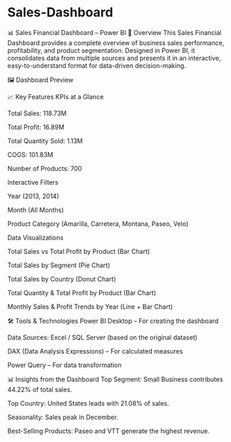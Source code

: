 # Sales-Dashboard
📊 Sales Financial Dashboard – Power BI
📌 Overview
This Sales Financial Dashboard provides a complete overview of business sales performance, profitability, and product segmentation. Designed in Power BI, it consolidates data from multiple sources and presents it in an interactive, easy-to-understand format for data-driven decision-making.

🖼 Dashboard Preview

📈 Key Features
KPIs at a Glance

Total Sales: 118.73M

Total Profit: 16.89M

Total Quantity Sold: 1.13M

COGS: 101.83M

Number of Products: 700

Interactive Filters

Year (2013, 2014)

Month (All Months)

Product Category (Amarilla, Carretera, Montana, Paseo, Velo)

Data Visualizations

Total Sales vs Total Profit by Product (Bar Chart)

Total Sales by Segment (Pie Chart)

Total Sales by Country (Donut Chart)

Total Quantity & Total Profit by Product (Bar Chart)

Monthly Sales & Profit Trends by Year (Line + Bar Chart)

🛠 Tools & Technologies
Power BI Desktop – For creating the dashboard

Data Sources: Excel / SQL Server (based on the original dataset)

DAX (Data Analysis Expressions) – For calculated measures

Power Query – For data transformation

📊 Insights from the Dashboard
Top Segment: Small Business contributes 44.22% of total sales.

Top Country: United States leads with 21.08% of sales.

Seasonality: Sales peak in December.

Best-Selling Products: Paseo and VTT generate the highest revenue.
